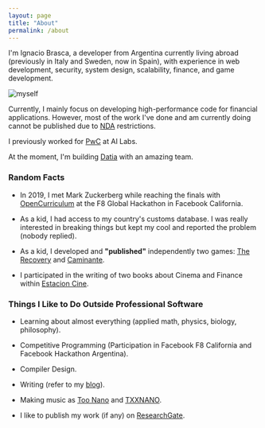 ```yaml
---
layout: page
title: "About"
permalink: /about
---
```


I'm Ignacio Brasca, a developer from Argentina currently living abroad (previously in Italy and Sweden, now in Spain), with experience in web development, security, system design, scalability, finance, and game development.

![myself](https://blog.ignaciobrasca.com/img/myself.png)

Currently, I mainly focus on developing high-performance code for financial applications. However, most of the work I've done and am currently doing cannot be published due to [NDA](https://en.wikipedia.org/wiki/Non-disclosure_agreement) restrictions.

I previously worked for [PwC](https://www.pwc.com) at AI Labs.

At the moment, I'm building [Datia](https://datia.app) with an amazing team.

### Random Facts
- In 2019, I met Mark Zuckerberg while reaching the finals with [OpenCurriculum](https://github.com/wattba/) at the F8 Global Hackathon in Facebook California.

- As a kid, I had access to my country's customs database. I was really interested in breaking things but kept my cool and reported the problem (nobody replied).

- As a kid, I developed and **"published"** independently two games: [The Recovery](https://juegosargentinos.org/therecovery) and [Caminante](https://juegosargentinos.org/caminante).

- I participated in the writing of two books about Cinema and Finance within [Estacion Cine](https://www.cgeditorial.com.ar/colecciones/estacion-cine/).

### Things I Like to Do Outside Professional Software
- Learning about almost everything (applied math, physics, biology, philosophy).

- Competitive Programming (Participation in Facebook F8 California and Facebook Hackathon Argentina).

- Compiler Design.

- Writing (refer to my [blog](https://blog.ignaciobrasca.com)).
  
- Making music as [Too Nano](https://open.spotify.com/artist/6ByFHF2ZCZIeHg1O86JpiM) and [TXXNANO](https://open.spotify.com/artist/3wHoyAGjMlR9C8zoahstuF).
  
- I like to publish my work (if any) on [ResearchGate](https://www.researchgate.net/profile/Ignacio_Brasca).
